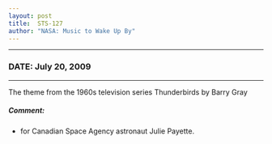 ```yaml
---
layout: post
title:  STS-127
author: "NASA: Music to Wake Up By"
---
```


----
### DATE: July 20, 2009
----
The theme from the 1960s television series Thunderbirds by Barry Gray

##### Comment:
* for Canadian Space Agency astronaut Julie Payette.
